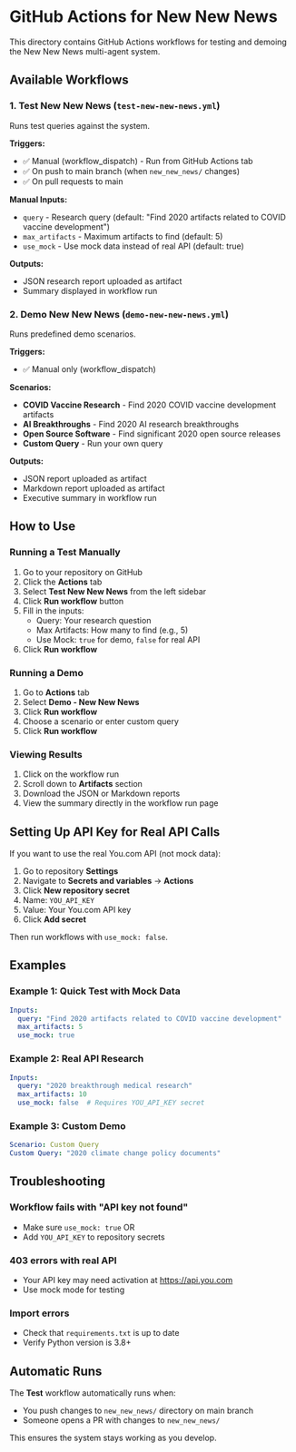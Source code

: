 # GitHub Actions for New New News

This directory contains GitHub Actions workflows for testing and demoing the New New News multi-agent system.

## Available Workflows

### 1. Test New New News (`test-new-new-news.yml`)

Runs test queries against the system.

**Triggers:**
- ✅ Manual (workflow_dispatch) - Run from GitHub Actions tab
- ✅ On push to main branch (when `new_new_news/` changes)
- ✅ On pull requests to main

**Manual Inputs:**
- `query` - Research query (default: "Find 2020 artifacts related to COVID vaccine development")
- `max_artifacts` - Maximum artifacts to find (default: 5)
- `use_mock` - Use mock data instead of real API (default: true)

**Outputs:**
- JSON research report uploaded as artifact
- Summary displayed in workflow run

### 2. Demo New New News (`demo-new-new-news.yml`)

Runs predefined demo scenarios.

**Triggers:**
- ✅ Manual only (workflow_dispatch)

**Scenarios:**
- **COVID Vaccine Research** - Find 2020 COVID vaccine development artifacts
- **AI Breakthroughs** - Find 2020 AI research breakthroughs
- **Open Source Software** - Find significant 2020 open source releases
- **Custom Query** - Run your own query

**Outputs:**
- JSON report uploaded as artifact
- Markdown report uploaded as artifact
- Executive summary in workflow run

## How to Use

### Running a Test Manually

1. Go to your repository on GitHub
2. Click the **Actions** tab
3. Select **Test New New News** from the left sidebar
4. Click **Run workflow** button
5. Fill in the inputs:
   - Query: Your research question
   - Max Artifacts: How many to find (e.g., 5)
   - Use Mock: `true` for demo, `false` for real API
6. Click **Run workflow**

### Running a Demo

1. Go to **Actions** tab
2. Select **Demo - New New News**
3. Click **Run workflow**
4. Choose a scenario or enter custom query
5. Click **Run workflow**

### Viewing Results

1. Click on the workflow run
2. Scroll down to **Artifacts** section
3. Download the JSON or Markdown reports
4. View the summary directly in the workflow run page

## Setting Up API Key for Real API Calls

If you want to use the real You.com API (not mock data):

1. Go to repository **Settings**
2. Navigate to **Secrets and variables** → **Actions**
3. Click **New repository secret**
4. Name: `YOU_API_KEY`
5. Value: Your You.com API key
6. Click **Add secret**

Then run workflows with `use_mock: false`.

## Examples

### Example 1: Quick Test with Mock Data
```yaml
Inputs:
  query: "Find 2020 artifacts related to COVID vaccine development"
  max_artifacts: 5
  use_mock: true
```

### Example 2: Real API Research
```yaml
Inputs:
  query: "2020 breakthrough medical research"
  max_artifacts: 10
  use_mock: false  # Requires YOU_API_KEY secret
```

### Example 3: Custom Demo
```yaml
Scenario: Custom Query
Custom Query: "2020 climate change policy documents"
```

## Troubleshooting

### Workflow fails with "API key not found"
- Make sure `use_mock: true` OR
- Add `YOU_API_KEY` to repository secrets

### 403 errors with real API
- Your API key may need activation at https://api.you.com
- Use mock mode for testing

### Import errors
- Check that `requirements.txt` is up to date
- Verify Python version is 3.8+

## Automatic Runs

The **Test** workflow automatically runs when:
- You push changes to `new_new_news/` directory on main branch
- Someone opens a PR with changes to `new_new_news/`

This ensures the system stays working as you develop.
